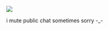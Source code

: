 ![](https://komarev.com/ghpvc/?username=your-github-piercedskin&color=lightgrey&label=views&base=1000) 

i mute public chat sometimes sorry -_-


<!--
**piercedskin/piercedskin** is a ✨ _special_ ✨ repository because its `README.md` (this file) appears on your GitHub profile.

Here are some ideas to get you started:

- 🔭 I’m currently working on ...
- 🌱 I’m currently learning ...
- 👯 I’m looking to collaborate on ...
- 🤔 I’m looking for help with ...
- 💬 Ask me about ...
- 📫 How to reach me: ...
- 😄 Pronouns: ...
- ⚡ Fun fact: ...
-->
